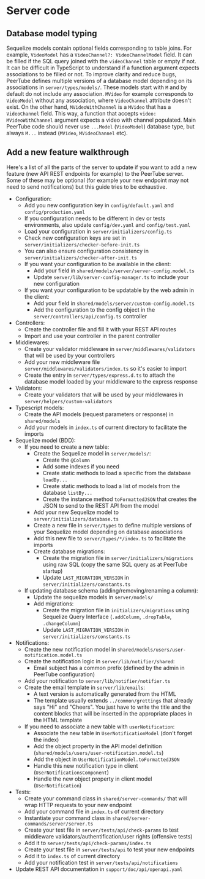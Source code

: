 # Server code

## Database model typing

Sequelize models contain optional fields corresponding to table joins.
For example, `VideoModel` has a `VideoChannel?: VideoChannelModel` field. It can be filled if the SQL query joined with the `videoChannel` table or empty if not.
It can be difficult in TypeScript to understand if a function argument expects associations to be filled or not.
To improve clarity and reduce bugs, PeerTube defines multiple versions of a database model depending on its associations in `server/types/models/`.
These models start with `M` and by default do not include any association. `MVideo` for example corresponds to `VideoModel` without any association, where `VideoChannel` attribute doesn't exist. On the other hand, `MVideoWithChannel` is a `MVideo` that has a `VideoChannel` field. This way, a function that accepts `video: MVideoWithChannel` argument expects a video with channel populated. Main PeerTube code should never use `...Model` (`VideoModel`) database type, but always `M...` instead (`MVideo`, `MVideoChannel` etc).

## Add a new feature walkthrough

Here's a list of all the parts of the server to update if you want to add a new feature (new API REST endpoints for example) to the PeerTube server.
Some of these may be optional (for example your new endpoint may not need to send notifications) but this guide tries to be exhaustive.

 * Configuration:
   - Add you new configuration key in `config/default.yaml` and `config/production.yaml`
   - If you configuration needs to be different in dev or tests environments, also update `config/dev.yaml` and `config/test.yaml`
   - Load your configuration in `server/initializers/config.ts`
   - Check new configuration keys are set in `server/initializers/checker-before-init.ts`
   - You can also ensure configuration consistency in `server/initializers/checker-after-init.ts`
   - If you want your configuration to be available in the client:
     + Add your field in `shared/models/server/server-config.model.ts`
     + Update `server/lib/server-config-manager.ts` to include your new configuration
   - If you want your configuration to be updatable by the web admin in the client:
     + Add your field in `shared/models/server/custom-config.model.ts`
     + Add the configuration to the config object in the `server/controllers/api/config.ts` controller
 * Controllers:
   - Create the controller file and fill it with your REST API routes
   - Import and use your controller in the parent controller
 * Middlewares:
   - Create your validator middleware in `server/middlewares/validators` that will be used by your controllers
   - Add your new middleware file `server/middlewares/validators/index.ts` so it's easier to import
   - Create the entry in `server/types/express.d.ts` to attach the database model loaded by your middleware to the express response
 * Validators:
   - Create your validators that will be used by your middlewares in `server/helpers/custom-validators`
 * Typescript models:
   - Create the API models (request parameters or response) in `shared/models`
   - Add your models in `index.ts` of current directory to facilitate the imports
 * Sequelize model (BDD):
   - If you need to create a new table:
     + Create the Sequelize model in `server/models/`:
       * Create the `@Column`
       * Add some indexes if you need
       * Create static methods to load a specific from the database `loadBy...`
       * Create static methods to load a list of models from the database `listBy...`
       * Create the instance method `toFormattedJSON` that creates the JSON to send to the REST API from the model
     + Add your new Sequelize model to `server/initializers/database.ts`
     + Create a new file in `server/types` to define multiple versions of your Sequelize model depending on database associations
     + Add this new file to `server/types/*/index.ts` to facilitate the imports
     + Create database migrations:
       * Create the migration file in `server/initializers/migrations` using raw SQL (copy the same SQL query as at PeerTube startup)
       * Update `LAST_MIGRATION_VERSION` in `server/initializers/constants.ts`
   - If updating database schema (adding/removing/renaming a column):
     + Update the sequelize models in `server/models/`
     + Add migrations:
       * Create the migration file in `initializers/migrations` using Sequelize Query Interface (`.addColumn`, `.dropTable`, `.changeColumn`)
       * Update `LAST_MIGRATION_VERSION` in `server/initializers/constants.ts`
 * Notifications:
   - Create the new notification model in `shared/models/users/user-notification.model.ts`
   - Create the notification logic in `server/lib/notifier/shared`:
     + Email subject has a common prefix (defined by the admin in PeerTube configuration)
   - Add your notification to `server/lib/notifier/notifier.ts`
   - Create the email template in `server/lib/emails`:
     + A text version is automatically generated from the HTML
     + The template usually extends `../common/grettings` that already says "Hi" and "Cheers". You just have to write the title and the content blocks that will be inserted in the appropriate places in the HTML template
   - If you need to associate a new table with `userNotification`:
     + Associate the new table in `UserNotificationModel` (don't forget the index)
     + Add the object property in the API model definition (`shared/models/users/user-notification.model.ts`)
     + Add the object in `UserNotificationModel.toFormattedJSON`
     + Handle this new notification type in client (`UserNotificationsComponent`)
     + Handle the new object property in client model (`UserNotification`)
 * Tests:
   - Create your command class in `shared/server-commands/` that will wrap HTTP requests to your new endpoint
   - Add your command file in `index.ts` of current directory
   - Instantiate your command class in `shared/server-commands/server/server.ts`
   - Create your test file in `server/tests/api/check-params` to test middleware validators/authentification/user rights (offensive tests)
   - Add it to `server/tests/api/check-params/index.ts`
   - Create your test file in `server/tests/api` to test your new endpoints
   - Add it to `index.ts` of current directory
   - Add your notification test in `server/tests/api/notifications`
 * Update REST API documentation in `support/doc/api/openapi.yaml`
